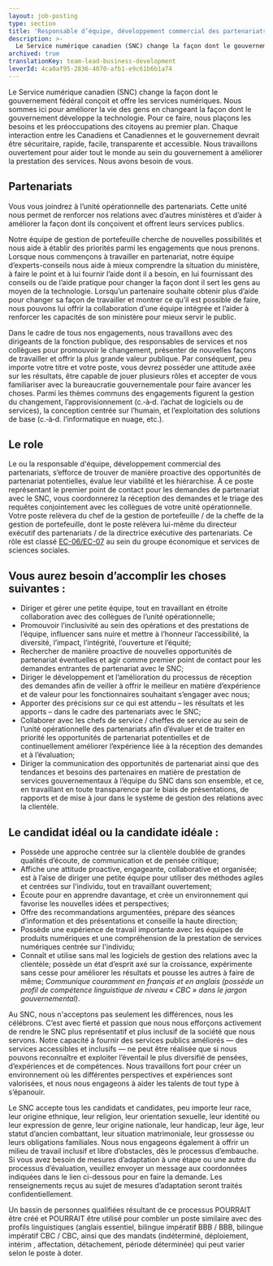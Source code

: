 ```yaml
---
layout: job-posting
type: section
title: 'Responsable d’équipe, développement commercial des partenariats'
description: >-
  Le Service numérique canadien (SNC) change la façon dont le gouvernement fédéral conçoit et offre les services numériques. Nous sommes ici pour améliorer la vie des gens en changeant la façon dont le gouvernement développe la technologie.
archived: true
translationKey: team-lead-business-development
leverId: 4ca0af95-2836-4070-afb1-e9c61b6b1a74
---
```


Le Service numérique canadien (SNC) change la façon dont le gouvernement fédéral conçoit et offre les services numériques. Nous sommes ici pour améliorer la vie des gens en changeant la façon dont le gouvernement développe la technologie. Pour ce faire, nous plaçons les besoins et les préoccupations des citoyens au premier plan. Chaque interaction entre les Canadiens et Canadiennes et le gouvernement devrait être sécuritaire, rapide, facile, transparente et accessible. Nous travaillons ouvertement pour aider tout le monde au sein du gouvernement à améliorer la prestation des services. Nous avons besoin de vous.


## Partenariats

Vous vous joindrez à l’unité opérationnelle des partenariats. Cette unité nous permet de renforcer nos relations avec d’autres ministères et d’aider à améliorer la façon dont ils conçoivent et offrent leurs services publics.  

Notre équipe de gestion de portefeuille cherche de nouvelles possibilités et nous aide à établir des priorités parmi les engagements que nous prenons. Lorsque nous commençons à travailler en partenariat, notre équipe d’experts-conseils nous aide à mieux comprendre la situation du ministère, à faire le point et à lui fournir l’aide dont il a besoin, en lui fournissant des conseils ou de l’aide pratique pour changer la façon dont il sert les gens au moyen de la technologie. Lorsqu’un partenaire souhaite obtenir plus d’aide pour changer sa façon de travailler et montrer ce qu’il est possible de faire, nous pouvons lui offrir la collaboration d’une équipe intégrée et l’aider à renforcer les capacités de son ministère pour mieux servir le public. 

Dans le cadre de tous nos engagements, nous travaillons avec des dirigeants de la fonction publique, des responsables de services et nos collègues pour promouvoir le changement, présenter de nouvelles façons de travailler et offrir la plus grande valeur publique. Par conséquent, peu importe votre titre et votre poste, vous devrez posséder une attitude axée sur les résultats, être capable de jouer plusieurs rôles et accepter de vous familiariser avec la bureaucratie gouvernementale pour faire avancer les choses. Parmi les thèmes communs des engagements figurent la gestion du changement, l’approvisionnement (c.‑à‑d. l’achat de logiciels ou de services), la conception centrée sur l’humain, et l’exploitation des solutions de base (c.‑à‑d. l’informatique en nuage, etc.).  


## Le role

Le ou la responsable d'équipe, développement commercial des partenariats, s’efforce de trouver de manière proactive des opportunités de partenariat potentielles, évalue leur viabilité et les hiérarchise. À ce poste représentant le premier point de contact pour les demandes de partenariat avec le SNC, vous coordonnerez la réception des demandes et le triage des requêtes conjointement avec les collègues de votre unité opérationnelle. Votre poste relèvera du chef de la gestion de portefeuille / de la cheffe de la gestion de portefeuille, dont le poste relèvera lui-même du directeur exécutif des partenariats / de la directrice exécutive des partenariats. Ce rôle est classé [EC-06/EC-07](https://www.tbs-sct.gc.ca/agreements-conventions/view-visualiser-fra.aspx?id=4#tocxx325137) au sein du groupe économique et services de sciences sociales. 


## Vous aurez besoin d’accomplir les choses suivantes :

* Diriger et gérer une petite équipe, tout en travaillant en étroite collaboration avec des collègues de l’unité opérationnelle;
* Promouvoir l’inclusivité au sein des opérations et des prestations de l’équipe, influencer sans nuire et mettre à l’honneur l’accessibilité, la diversité, l’impact, l’intégrité, l’ouverture et l’équité;
* Rechercher de manière proactive de nouvelles opportunités de partenariat éventuelles et agir comme premier point de contact pour les demandes entrantes de partenariat avec le SNC; 
* Diriger le développement et l’amélioration du processus de réception des demandes afin de veiller à offrir le meilleur en matière d’expérience et de valeur pour les fonctionnaires souhaitant s’engager avec nous;
* Apporter des précisions sur ce qui est attendu – les résultats et les apports – dans le cadre des partenariats avec le SNC; 
* Collaborer avec les chefs de service / cheffes de service au sein de l’unité opérationnelle des partenariats afin d’évaluer et de traiter en priorité les opportunités de partenariat potentielles et de continuellement améliorer l’expérience liée à la réception des demandes et à l’évaluation; 
* Diriger la communication des opportunités de partenariat ainsi que des tendances et besoins des partenaires en matière de prestation de services gouvernementaux à l’équipe du SNC dans son ensemble, et ce, en travaillant en toute transparence par le biais de présentations, de rapports et de mise à jour dans le système de gestion des relations avec la clientèle. 

## Le candidat idéal ou la candidate idéale :

* Possède une approche centrée sur la clientèle doublée de grandes qualités d’écoute, de communication et de pensée critique; 
* Affiche une attitude proactive, engageante, collaborative et organisée; 
est à l’aise de diriger une petite équipe pour utiliser des méthodes agiles et centrées sur l'individu, tout en travaillant ouvertement;
* Écoute pour en apprendre davantage, et crée un environnement qui favorise les nouvelles idées et perspectives;
* Offre des recommandations argumentées, prépare des séances d’information et des présentations et conseille la haute direction;
* Possède une expérience de travail importante avec les équipes de produits numériques et une compréhension de la prestation de services numériques centrée sur l'individu;
* Connaît et utilise sans mal les logiciels de gestion des relations avec la clientèle;
possède un état d’esprit axé sur la croissance, expérimente sans cesse pour améliorer les résultats et pousse les autres à faire de même;
*Communique couramment en français et en anglais (possède un profil de compétence linguistique de niveau « CBC » dans le jargon gouvernemental)*.


Au SNC, nous n'acceptons pas seulement les différences, nous les célébrons. C’est avec fierté et passion que nous nous efforçons activement de rendre le SNC plus représentatif et plus inclusif de la société que nous servons. Notre capacité à fournir des services publics améliorés — des services accessibles et inclusifs — ne peut être réalisée que si nous pouvons reconnaître et exploiter l’éventail le plus diversifié de pensées, d’expériences et de compétences. Nous travaillons fort pour créer un environnement où les différentes perspectives et expériences sont valorisées, et nous nous engageons à aider les talents de tout type à s’épanouir.

Le SNC accepte tous les candidats et candidates, peu importe leur race, leur origine ethnique, leur religion, leur orientation sexuelle, leur identité ou leur expression de genre, leur origine nationale, leur handicap, leur âge, leur statut d’ancien combattant, leur situation matrimoniale, leur grossesse ou leurs obligations familiales. Nous nous engageons également à offrir un milieu de travail inclusif et libre d’obstacles, dès le processus d’embauche. Si vous avez besoin de mesures d’adaptation à une étape ou une autre du processus d’évaluation, veuillez envoyer un message aux coordonnées indiquées dans le lien ci-dessous pour en faire la demande. Les renseignements reçus au sujet de mesures d’adaptation seront traités confidentiellement. 

Un bassin de personnes qualifiées résultant de ce processus POURRAIT être créé et POURRAIT être utilisé pour combler un poste similaire avec des profils linguistiques (anglais essentiel, bilingue impératif BBB / BBB, bilingue impératif CBC / CBC, ainsi que des mandats (indéterminé, déploiement, intérim , affectation, détachement, période déterminée) qui peut varier selon le poste à doter.
